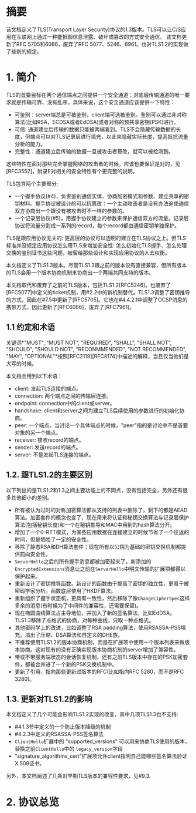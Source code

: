 # 摘要
该文档定义了TLS(Transport Layer Security)协议的1.3版本。TLS可以让C/S应用在互联网上通过一种能抵御信息泄露、破坏或篡改的方式安全通信。
该文档更新了RFC 5705和6066，废弃了RFC 5077、5246、6961。也对TLS1.2的实现做了些新的规定。

# 1. 简介
TLS的首要目标在两个通信端点之间提供一个安全通道；对底层传输通道的唯一要求就是传输可靠、没有乱序。具体来说，这个安全通道应该提供一下特性：
- 可鉴别：server端总是可被鉴别，client端可选被鉴别。鉴别可以通过非对称算法(比如RSA，ECDSA或者EdDSA)或者对称的预共享密钥(PSK)进行。
- 可信: 通道建立后传输的数据只能被两端看到。TLS不会隐藏传输数据的长度，但端点可以对TLS记录层进行填充，以此来隐藏实际长度，提高抵抗流量分析的能力。
- 完整性：通道建立后传输的数据一旦被攻击者篡改，就可以被检测到。

这些特性在面对那些完全掌握网络的攻击者的时候，应该也要保证是对的，见[RFC3552]。附录E对相关的安全特性有个更完整的说明。

TLS包含两个主要部分:
- 一个握手协议(#4)，负责鉴别通信实体、协商加密模式和参数、建立共享的密钥材料。握手协议被设计的可以抗篡改：一个主动攻击者是没有办法迫使通信双方协商出一个跟没有被攻击时不一样的参数的。
- 一个记录层协议(#5)，用握手协议建立的参数来保护通信双方的流量。记录层协议将流量分割成一系列的record，每个record都由通信密钥单独保护。

TLS是跟应用协议无关的: 更高层的协议可以透明的建立在TLS协议之上。但TLS标准并没规定应用协议怎么用TLS来增加安全性: 怎么初始化TLS握手、怎么处理交换的鉴别证书这些问题，被留给那些设计和实现应用协议的人去权衡。

本文档定义了TLS1.3版本。尽管TLS1.3跟之前的版本没有直接兼容，但所有版本的TLS会用一个版本协商机制来协商出一个两端共同支持的版本。

本文档取代和废弃了之前的TLS版本，包括TLS1.2[RFC5246]。也废弃了[RFC5077]中定义的ticket机制，用#2.2中的新机制替代。TLS1.3调整了密钥推导的方式，因此在#7.5中更新了[RFC5705]。它也在#4.4.2.1中调整了OCSP消息的携带方式，因此更新了[RFC6066]，废弃了[RFC7961]。

## 1.1 约定和术语
关键词*"MUST", "MUST NOT", "REQUIRED", "SHALL", "SHALL NOT", "SHOULD", "SHOULD NOT", "RECONMMENDED", "NOT RECOMMENDED", "MAY", "OPTIONAL"*按照[RFC2119][RFC8174]中描述的解释，当且仅当他们是大写的时候。

本文档会用到以下术语：
- client: 发起TLS连接的端点。
- connection: 两个端点之间的传输层连接。
- endpoint: connection中的client或server。
- handshake: client和server之间为建立TLS后续使用的参数进行的初始化协商。
- peer: 一个端点。当讨论一个具体端点的时候，"peer"指的是讨论中不是首要对象的另一个端点。
- receiver: 接收record的端点。
- sender: 发送record的端点。
- server: 不是发起TLS连接的端点。

## 1.2. 跟TLS1.2的主要区别
以下列出的是TLS1.2和1.3之间主要功能上的不同点，没有包括完全，另外还有很多其他细小的差别。
- 所有被认为过时的对称加密算法都从支持的列表中删除了，剩下的都是AEAD算法。加密套件的概念也变了，现在用来将认证和秘钥交换算法与记录层保护算法(包括秘钥长度)和一个在秘钥推导和MAC中用到的hash算法分开。
- 增加了一个0-RTT模式，为某些应用数据在连接建立的时候节省了一个往返的时间，但是牺牲了一定的安全性。
- 移除了静态RSA和DH算法套件；现在所有以公钥为基础的密钥交换机制都提供前向安全性。
- `ServerHello`之后的所有握手消息都被加密起来了。新添加的`EncryptedExtensions`消息让之前在`ServerHello`中明文传输的扩展项都得以保护起来。
- 重新设计了密钥推导函数。新设计的函数由于提高了密钥的独立性，更易于被密码学家分析。函数底层使用了HKDF算法。
- 重新组织了握手状态机，更具有一致性，然后移除了像`ChangeCipherSpec`这样多余的消息(有时候为了中间件的兼容性，还需要保留)。
- 现在椭圆曲线算法占主导地位，并加入了新的签名算法，比如EdDSA。TLS1.3移除了点格式的协商，对每种曲线，只取一种点格式。
- 其他密码学上的改进，比如调整了RSA padding算法，使用RSASSA-PSS填充。溢出了压缩、DSA算法和自定义的DHE族。
- 不推荐使用TLS1.2的版本协商机制，而是在扩展项中使用一个版本列表来做版本协商。这对现有的没有正确实现版本协商机制的server增加了兼容性。
- 带或不带服务端状态的会话恢复机制，还有之前TLS版本中存在的PSK加密套件，都被合并进了一个新的PSK交换机制中。
- 更新了引用，指向那些更新过版本的RFC(比如指向RFC 5280，而不是RFC 3280)。

## 1.3. 更新对TLS1.2的影响

本文档定义了几个可能会影响TLS1.2实现的改变，其中几项TLS1.3也不支持:
- #4.1.3节中定义的一个防止版本降级的机制
- #4.2.3中定义的RSASSA-PSS签名算法
- `ClientHello`扩展中的 "supported_versions" 可以用来协商TLS使用的版本，替换之前`ClientHello`中的 `legacy_version`字段
- "signature_algorithms_cert"扩展项允许client指明自己能哪些签名算法验证X.509证书。

另外，本文档阐述了几条对早期TLS版本的兼容性要求，见#9.3.

# 2. 协议总览


